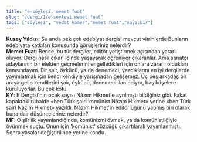```yaml
---
title: "e-söyleşi: memet fuat"
slug: "/dergi/1/e-soylesi.memet.fuat"
tags: ["söyleşi", "vedat kamer","memet fuat","sayı:bir"]
---
```


**Kuzey Yıldızı**: Şu anda pek çok edebiyat dergisi mevcut vitrinlerde
Bunların edebiyata katkıları konusunda görüşleriniz nelerdir?  
**Memet Fuat**: Bence, bu tür dergiler, editör yetiştirmek açısından
yararlı oluyor. Dergi nasıl çıkar, içinde yaşayarak öğreniyor
çıkaranlar. Ama sanatçı adaylarının bir elekten geçmelerini
engelledikleri için onlara zararlı oldukları kanısındayım. Bir şair,
öykücü, ya da denemeci, yazdıklarını en iyi dergilerde yayımlatmak için
kendi kendiyle yarışmadan gelişemez. Üç beş arkadaş bir araya gelip
kendilerini şair, öykücü, denemeci ilan ediyor, baş köşelere
kuruluyorlar. Bu çok kötü.  
**KY**: E Dergisi'nin ocak sayısı Nâzım Hikmet'e ayrılmıştı
bildiğiniz gibi. Fakat kapaktaki rubaide «ben Türk şairi komünist Nâzım
Hikmet» yerine «ben Türk şairi Nâzım Hikmet» yazıldı. Nâzım Hikmet'in
editörlüğünü yapmış biri olarak buna dair düşünceleriniz nelerdir?  
**MF**: O şiir ilk yayımlandığında, komünizmi övmek, ya da
komünistliğiyle övünmek suçtu. Onun için 'komünist' sözcüğü çıkartılarak
yayımlanmıştı. Sonra yasalar değiştirilince yerine kondu.
